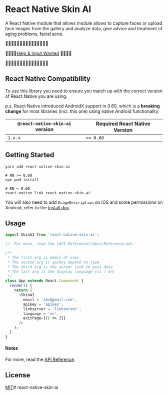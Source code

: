 # React Native Skin AI


A React Native module that allows module allows to capture faces or upload face images from the gallery and analyze data, give advice and treatment of aging problems, facial acne.

🚧🚧🚧🚧🚧🚧🚧🚧🚧🚧🚧🚧🚧🚧🚧

🚧🚧🚧🚧[Help & Input Wanted](https://github.com/csgtikitech/react-native-skin-ai/issues) 🚧🚧🚧🚧

🚧🚧🚧🚧🚧🚧🚧🚧🚧🚧🚧🚧🚧🚧🚧

## React Native Compatibility
To use this library you need to ensure you match up with the correct version of React Native you are using.

p.s. React Native introduced AndroidX support in 0.60, which is a **breaking change** for most libraries (incl. this one) using native Android functionality.

| `@react-native-skin-ai` version           | Required React Native Version                                                     |
| ----------------------------------------- | --------------------------------------------------------------------------------- |
| `1.x.x`                                   | `>= 0.60`                                                                         |


## Getting Started

```
yarn add react-native-skin-ai

# RN >= 0.60
npx pod-install

# RN < 0.60
react-native link react-native-skin-ai
```

You will also need to add `UsageDescription` on iOS and some permissions on Android, refer to the [Install doc](docs/Install.md).

## Usage

```javascript
import SkinAI from 'react-native-skin-ai';

//  For more, read the [API Reference](docs/Reference.md).

/**
 * The first arg is email of user,
 * The second arg is apikey depend on type 
 * The third arg is the server link to post data
 * The last arg is the display language (vi / en)
 */
class App extends React.Component {
  render() {
    return (
      <SkinAI
        email = 'abc@gmail.com',
        apikey = 'apikey',
        linkserver = 'linkserver',
        language = 'en',
        exitPage={() => {}}
      />
    );
  }
}
```
#### Notes

For more, read the [API Reference](docs/Reference.md).


## License

[MIT](LICENSE.md)# react-native-skin-ai
